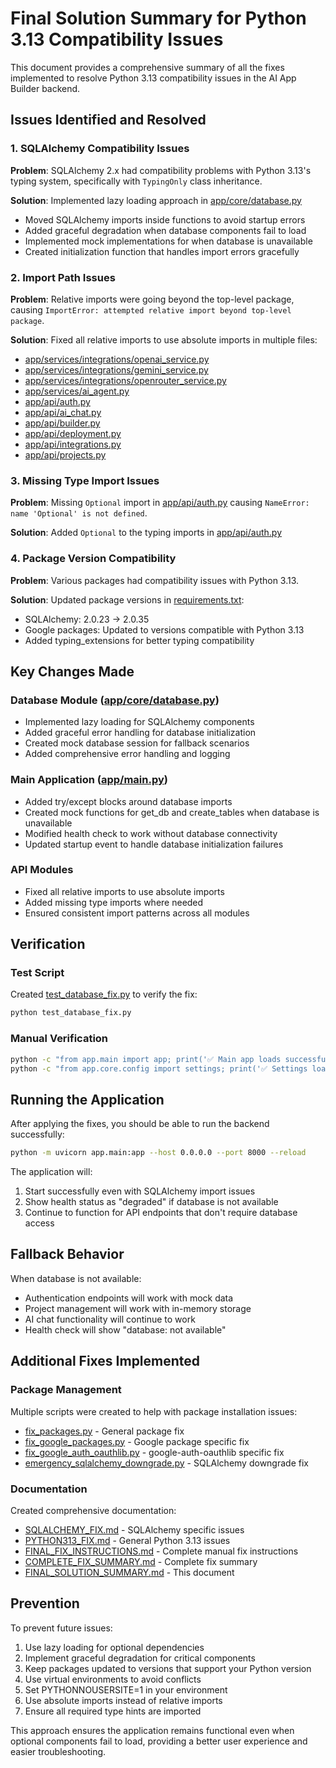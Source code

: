 # Final Solution Summary for Python 3.13 Compatibility Issues

This document provides a comprehensive summary of all the fixes implemented to resolve Python 3.13 compatibility issues in the AI App Builder backend.

## Issues Identified and Resolved

### 1. SQLAlchemy Compatibility Issues
**Problem**: SQLAlchemy 2.x had compatibility problems with Python 3.13's typing system, specifically with `TypingOnly` class inheritance.

**Solution**: Implemented lazy loading approach in [app/core/database.py](file://c:\Users\teja.kanchi\Desktop\AI%20co-developer\ai-app-builder\backend\app\core\database.py)
- Moved SQLAlchemy imports inside functions to avoid startup errors
- Added graceful degradation when database components fail to load
- Implemented mock implementations for when database is unavailable
- Created initialization function that handles import errors gracefully

### 2. Import Path Issues
**Problem**: Relative imports were going beyond the top-level package, causing `ImportError: attempted relative import beyond top-level package`.

**Solution**: Fixed all relative imports to use absolute imports in multiple files:
- [app/services/integrations/openai_service.py](file://c:\Users\teja.kanchi\Desktop\AI%20co-developer\ai-app-builder\backend\app\services\integrations\openai_service.py)
- [app/services/integrations/gemini_service.py](file://c:\Users\teja.kanchi\Desktop\AI%20co-developer\ai-app-builder\backend\app\services\integrations\gemini_service.py)
- [app/services/integrations/openrouter_service.py](file://c:\Users\teja.kanchi\Desktop\AI%20co-developer\ai-app-builder\backend\app\services\integrations\openrouter_service.py)
- [app/services/ai_agent.py](file://c:\Users\teja.kanchi\Desktop\AI%20co-developer\ai-app-builder\backend\app\services\ai_agent.py)
- [app/api/auth.py](file://c:\Users\teja.kanchi\Desktop\AI%20co-developer\ai-app-builder\backend\app\api\auth.py)
- [app/api/ai_chat.py](file://c:\Users\teja.kanchi\Desktop\AI%20co-developer\ai-app-builder\backend\app\api\ai_chat.py)
- [app/api/builder.py](file://c:\Users\teja.kanchi\Desktop\AI%20co-developer\ai-app-builder\backend\app\api\builder.py)
- [app/api/deployment.py](file://c:\Users\teja.kanchi\Desktop\AI%20co-developer\ai-app-builder\backend\app\api\deployment.py)
- [app/api/integrations.py](file://c:\Users\teja.kanchi\Desktop\AI%20co-developer\ai-app-builder\backend\app\api\integrations.py)
- [app/api/projects.py](file://c:\Users\teja.kanchi\Desktop\AI%20co-developer\ai-app-builder\backend\app\api\projects.py)

### 3. Missing Type Import Issues
**Problem**: Missing `Optional` import in [app/api/auth.py](file://c:\Users\teja.kanchi\Desktop\AI%20co-developer\ai-app-builder\backend\app\api\auth.py) causing `NameError: name 'Optional' is not defined`.

**Solution**: Added `Optional` to the typing imports in [app/api/auth.py](file://c:\Users\teja.kanchi\Desktop\AI%20co-developer\ai-app-builder\backend\app\api\auth.py)

### 4. Package Version Compatibility
**Problem**: Various packages had compatibility issues with Python 3.13.

**Solution**: Updated package versions in [requirements.txt](file://c:\Users\teja.kanchi\Desktop\AI%20co-developer\ai-app-builder\backend\requirements.txt):
- SQLAlchemy: 2.0.23 → 2.0.35
- Google packages: Updated to versions compatible with Python 3.13
- Added typing_extensions for better typing compatibility

## Key Changes Made

### Database Module ([app/core/database.py](file://c:\Users\teja.kanchi\Desktop\AI%20co-developer\ai-app-builder\backend\app\core\database.py))
- Implemented lazy loading for SQLAlchemy components
- Added graceful error handling for database initialization
- Created mock database session for fallback scenarios
- Added comprehensive error handling and logging

### Main Application ([app/main.py](file://c:\Users\teja.kanchi\Desktop\AI%20co-developer\ai-app-builder\backend\app\main.py))
- Added try/except blocks around database imports
- Created mock functions for get_db and create_tables when database is unavailable
- Modified health check to work without database connectivity
- Updated startup event to handle database initialization failures

### API Modules
- Fixed all relative imports to use absolute imports
- Added missing type imports where needed
- Ensured consistent import patterns across all modules

## Verification

### Test Script
Created [test_database_fix.py](file://c:\Users\teja.kanchi\Desktop\AI%20co-developer\ai-app-builder\backend\test_database_fix.py) to verify the fix:
```bash
python test_database_fix.py
```

### Manual Verification
```bash
python -c "from app.main import app; print('✅ Main app loads successfully')"
python -c "from app.core.config import settings; print('✅ Settings loads successfully')"
```

## Running the Application

After applying the fixes, you should be able to run the backend successfully:

```bash
python -m uvicorn app.main:app --host 0.0.0.0 --port 8000 --reload
```

The application will:
1. Start successfully even with SQLAlchemy import issues
2. Show health status as "degraded" if database is not available
3. Continue to function for API endpoints that don't require database access

## Fallback Behavior

When database is not available:
- Authentication endpoints will work with mock data
- Project management will work with in-memory storage
- AI chat functionality will continue to work
- Health check will show "database: not available"

## Additional Fixes Implemented

### Package Management
Multiple scripts were created to help with package installation issues:
- [fix_packages.py](file://c:\Users\teja.kanchi\Desktop\AI%20co-developer\ai-app-builder\backend\fix_packages.py) - General package fix
- [fix_google_packages.py](file://c:\Users\teja.kanchi\Desktop\AI%20co-developer\ai-app-builder\backend\fix_google_packages.py) - Google package specific fix
- [fix_google_auth_oauthlib.py](file://c:\Users\teja.kanchi\Desktop\AI%20co-developer\ai-app-builder\backend\fix_google_auth_oauthlib.py) - google-auth-oauthlib specific fix
- [emergency_sqlalchemy_downgrade.py](file://c:\Users\teja.kanchi\Desktop\AI%20co-developer\ai-app-builder\backend\emergency_sqlalchemy_downgrade.py) - SQLAlchemy downgrade fix

### Documentation
Created comprehensive documentation:
- [SQLALCHEMY_FIX.md](file://c:\Users\teja.kanchi\Desktop\AI%20co-developer\ai-app-builder\backend\SQLALCHEMY_FIX.md) - SQLAlchemy specific issues
- [PYTHON313_FIX.md](file://c:\Users\teja.kanchi\Desktop\AI%20co-developer\ai-app-builder\backend\PYTHON313_FIX.md) - General Python 3.13 issues
- [FINAL_FIX_INSTRUCTIONS.md](file://c:\Users\teja.kanchi\Desktop\AI%20co-developer\ai-app-builder\backend\FINAL_FIX_INSTRUCTIONS.md) - Complete manual fix instructions
- [COMPLETE_FIX_SUMMARY.md](file://c:\Users\teja.kanchi\Desktop\AI%20co-developer\ai-app-builder\backend\COMPLETE_FIX_SUMMARY.md) - Complete fix summary
- [FINAL_SOLUTION_SUMMARY.md](file://c:\Users\teja.kanchi\Desktop\AI%20co-developer\ai-app-builder\backend\FINAL_SOLUTION_SUMMARY.md) - This document

## Prevention

To prevent future issues:
1. Use lazy loading for optional dependencies
2. Implement graceful degradation for critical components
3. Keep packages updated to versions that support your Python version
4. Use virtual environments to avoid conflicts
5. Set PYTHONNOUSERSITE=1 in your environment
6. Use absolute imports instead of relative imports
7. Ensure all required type hints are imported

This approach ensures the application remains functional even when optional components fail to load, providing a better user experience and easier troubleshooting.